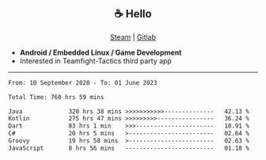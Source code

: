 <h2 align="center"> ☕ Hello </h2>

<p align="center">
  <a href="https://steamcommunity.com/id/Niforances/">Steam</a> |
  <a href="https://gitlab.com/niforances">Gitlab</a>
</p>

 - **Android / Embedded Linux / Game Development**
 - Interested in Teamfight-Tactics third party app

------

<!--START_SECTION:waka-->

```txt
From: 10 September 2020 - To: 01 June 2023

Total Time: 760 hrs 59 mins

Java             320 hrs 38 mins >>>>>>>>>>>--------------   42.13 %
Kotlin           275 hrs 47 mins >>>>>>>>>----------------   36.24 %
Dart             83 hrs 1 min    >>>----------------------   10.91 %
C#               20 hrs 5 mins   >------------------------   02.64 %
Groovy           19 hrs 58 mins  >------------------------   02.63 %
JavaScript       8 hrs 56 mins   -------------------------   01.18 %
```

<!--END_SECTION:waka-->
